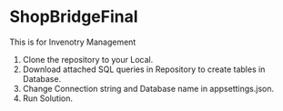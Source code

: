 # ShopBridgeFinal
This is for Invenotry Management

1. Clone the repository to your Local.
2. Download attached SQL queries in Repository to create tables in Database.
3. Change Connection string and Database name in appsettings.json.
4. Run Solution.
